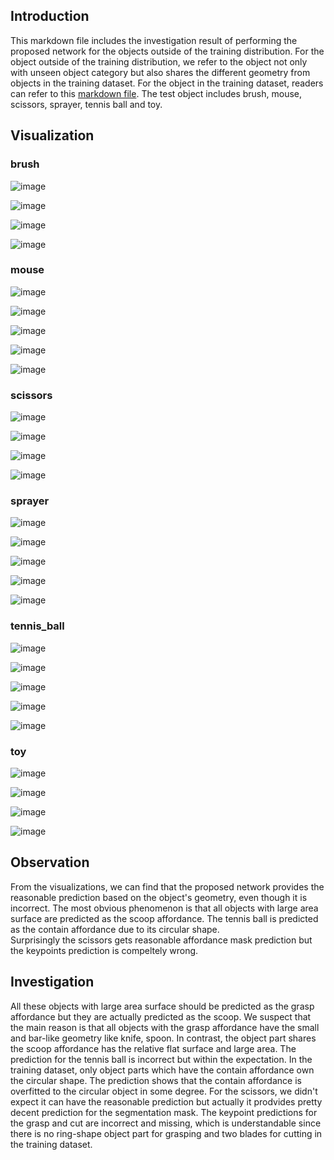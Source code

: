 ## Introduction
This markdown file includes the investigation result of performing the proposed network for the objects outside of the training distribution. For the object outside of the training distribution, we refer to the object not only with unseen object category but also shares the different geometry from objects in the training dataset. For the object in the training dataset, readers can refer to this [markdown file](https://github.com/ivalab/AffKpNet/blob/master/readme/dataset_visualization.md). The test object includes brush, mouse, scissors, sprayer, tennis ball and toy.

## Visualization

### brush

![image](../img/out_of_distribution/brush/brush.png)

![image](../img/out_of_distribution/brush/brush_mask.png)

![image](../img/out_of_distribution/brush/brush_0_kp.png)

![image](../img/out_of_distribution/brush/brush_2_kp.png)

### mouse

![image](../img/out_of_distribution/mouse/mouse.png)

![image](../img/out_of_distribution/mouse/mouse_mask.png)

![image](../img/out_of_distribution/mouse/mouse_0_kp.png)

![image](../img/out_of_distribution/mouse/mouse_1_kp.png)

![image](../img/out_of_distribution/mouse/mouse_2_kp.png)


### scissors

![image](../img/out_of_distribution/scissors/scissors.png)

![image](../img/out_of_distribution/scissors/scissors_mask.png)

![image](../img/out_of_distribution/scissors/scissors_0_kp.png)

![image](../img/out_of_distribution/scissors/scissors_4_kp.png)

### sprayer

![image](../img/out_of_distribution/sprayer/sparyer.png)

![image](../img/out_of_distribution/sprayer/sparyer_mask.png)

![image](../img/out_of_distribution/sprayer/sparyer_0_kp.png)

![image](../img/out_of_distribution/sprayer/sparyer_2_kp.png)

![image](../img/out_of_distribution/sprayer/sparyer_4_kp.png)

### tennis_ball

![image](../img/out_of_distribution/tennis_ball/tennis_ball.png)

![image](../img/out_of_distribution/tennis_ball/tennis_ball_mask.png)

![image](../img/out_of_distribution/tennis_ball/tennis_ball_0_kp.png)

![image](../img/out_of_distribution/tennis_ball/tennis_ball_2_kp.png)

![image](../img/out_of_distribution/tennis_ball/tennis_ball_3_kp.png)

### toy

![image](../img/out_of_distribution/toy/toy.png)

![image](../img/out_of_distribution/toy/toy_mask.png)

![image](../img/out_of_distribution/toy/toy_0_kp.png)

![image](../img/out_of_distribution/toy/toy_2_kp.png)

## Observation
From the visualizations, we can find that the proposed network provides the reasonable prediction based on the object's geometry, even though it is incorrect. The most obvious phenomenon is that all objects with large area surface are predicted as the scoop affordance. The tennis ball is predicted as the contain affordance due to its circular shape.  
Surprisingly the scissors gets reasonable affordance mask prediction but the keypoints prediction is compeltely wrong. 

## Investigation
All these objects with large area surface should be predicted as the grasp affordance but they are actually predicted as the scoop. We suspect that the main reason is that all objects with the grasp affordance have the small and bar-like geometry like knife, spoon. In contrast, the object part shares the scoop affordance has the relative flat surface and large area. The prediction for the tennis ball is incorrect but within the expectation. In the training dataset, only object parts which have the contain affordance own the circular shape. The prediction shows that the contain affordance is overfitted to the circular object in some degree. For the scissors, we didn't expect it can have the reasonable prediction but actually it prodvides pretty decent prediction for the segmentation mask. The keypoint predictions for the grasp and cut are incorrect and missing, which is understandable since there is no ring-shape object part for grasping and two blades for cutting in the training dataset.
